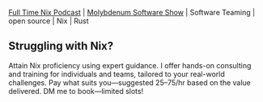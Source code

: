 [Full Time Nix Podcast](http://fulltimenix.com) | [Molybdenum Software Show](https://www.youtube.com/@molybdenumsoftware) | Software Teaming | open source | Nix | Rust

## Struggling with Nix?

Attain Nix proficiency using expert guidance.
I offer hands-on consulting and training for individuals and teams,
tailored to your real-world challenges.
Pay what suits you—suggested $25–$75/hr based on the value delivered.
DM me to book—limited slots!
